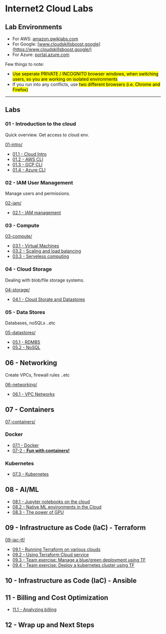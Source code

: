 # Internet2 Cloud Labs

## Lab Environments

* For AWS: [amazon.qwiklabs.com](https://amazon.qwiklabs.com/)
* For Google: [www.cloudskillsboost.google](https://www.cloudskillsboost.google/)
* For Azure: [portal.azure.com](https://portal.azure.com/)

Few things to note:

* <mark>Use seperate PRIVATE / INCOGNITO browser windows, when switching users, so you are working on isolated environments</mark>
* If you run into any conflicts, use <mark>two different browsers (i.e. Chrome and Firefox)</mark>

---

## Labs

### 01 - Introduction to the cloud

Quick overview.  Get access to cloud env.

[01-intro/](01-intro/)

* [01.1 - Cloud Intro](01-intro/README.md)
* [01.2 - AWS CLI](01-intro/aws.md)
* [01.3 - GCP CLI](01-intro/gcp.md)
* [01.4 - Azure CLI](01-intro/azure.md)

### 02 - IAM User Management

Manage users and permissions.

[02-iam/](02-iam/)

* [02.1 - IAM management](02-iam/README.md)

### 03 - Compute

[03-compute/](03-compute/)

* [03.1 - Virtual Machines](03-compute/vms.md)
* [03.2 - Scaling and load balancing](03-compute/scaling.md)
* [03.3 - Serveless computing](03-compute/serverless.md)

### 04 - Cloud Storage

Dealing with blob/file storage systems.

[04-storage/](04-storage/)

* [04.1 - Cloud Storate and Datastores](04-storage/README.md)

### 05 - Data Stores

Databases, noSQLs ..etc

[05-datastores/](05-datastores/)

* [05.1 - RDMBS](05-datastores/RDBMS.md)
* [05.2 - NoSQL](05-datastores/NoSQL.md)

## 06 - Networking

Create VPCs, firewall rules ..etc

[06-networking/](06-networking/)

* [06.1 - VPC Networks](06-networking/README.md)

## 07 - Containers

[07-containers/](07-containers/)

### Docker

* [07.1 - Docker](07-containers/docker.md)
* [07-2 - **Fun with containers!**](07-containers/container-fun.md)

### Kubernetes

* [07.3 - Kubernetes](07-containers/kubernetes.md)

## 08 - AI/ML

* [08.1 - Jupyter notebooks on the cloud](08-ml/ml-1-jupyter-envs.md)
* [08.2 - Native ML environments in the Cloud](08-ml/ml-2-native-ML-envs.md)
* [08.3 - The power of GPU](08-ml/ml-3-gpu.md)

## 09 - Infrastructure as Code (IaC) - Terraform

[09-iac-tf/](09-iac-tf/)

* [09.1 - Running Terraform on various clouds](09-iac-tf/terraform-1.md)
* [09.2 - Using Terraform Cloud service](09-iac-tf/terraform-cloud.md)
* [09.3 - Team exercise: Manage a blue/green deployment using TF](09-iac-tf/terraform-3-blue-green-deployment.md)
* [09.4 - Team exercise: Deploy a kubernetes cluster using TF](09-iac-tf/terraform-4-kubernetes.md)

## 10 - Infrastructure as Code (IaC) - Ansible

## 11 - Billing and Cost Optimization

* [11.1 - Analyzing billing](11-cost/billing.md)

## 12 - Wrap up and Next Steps